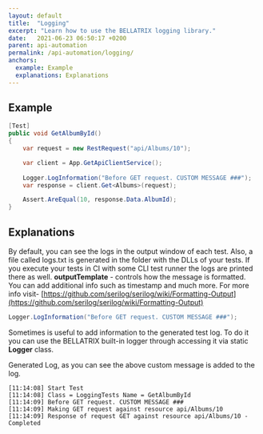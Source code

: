 ```yaml
---
layout: default
title:  "Logging"
excerpt: "Learn how to use the BELLATRIX logging library."
date:   2021-06-23 06:50:17 +0200
parent: api-automation
permalink: /api-automation/logging/
anchors:
  example: Example
  explanations: Explanations
---
```

Example
-------
```csharp
[Test]
public void GetAlbumById()
{
    var request = new RestRequest("api/Albums/10");

    var client = App.GetApiClientService();
    
    Logger.LogInformation("Before GET request. CUSTOM MESSAGE ###");
    var response = client.Get<Albums>(request);

    Assert.AreEqual(10, response.Data.AlbumId);
}
```

Explanations
------------
By default, you can see the logs in the output window of each test. Also, a file called logs.txt is generated in the folder with the DLLs of your tests. If you execute your tests in CI with some CLI test runner the logs are printed there as well. **outputTemplate** - controls how the message is formatted. You can add additional info such as timestamp and much more. For more info visit- [https://github.com/serilog/serilog/wiki/Formatting-Output](https://github.com/serilog/serilog/wiki/Formatting-Output)
```csharp
Logger.LogInformation("Before GET request. CUSTOM MESSAGE ###");
```
Sometimes is useful to add information to the generated test log. To do it you can use the BELLATRIX built-in logger through accessing it via static **Logger** class.

Generated Log, as you can see the above custom message is added to the log.

```
[11:14:08] Start Test
[11:14:08] Class = LoggingTests Name = GetAlbumById
[11:14:09] Before GET request. CUSTOM MESSAGE ###
[11:14:09] Making GET request against resource api/Albums/10
[11:14:09] Response of request GET against resource api/Albums/10 - Completed
```